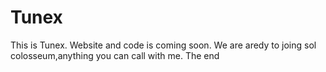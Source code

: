 # Tunex
This is Tunex.
Website and code is coming soon.
We are aredy to joing sol colosseum,anything you can call with me.
The end
